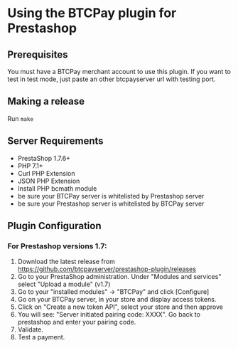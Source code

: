 # Using the BTCPay plugin for Prestashop

## Prerequisites
You must have a BTCPay merchant account to use this plugin.
If you want to test in test mode, just paste an other btcpayserver url with testing port.

## Making a release
Run `make`

## Server Requirements

+ PrestaShop 1.7.6+
+ PHP 7.1+
+ Curl PHP Extension
+ JSON PHP Extension
+ Install PHP bcmath module
+ be sure your BTCPay server is whitelisted by Prestashop server
+ be sure your Prestashop server is whitelisted by BTCPay server

## Plugin Configuration

### For Prestashop versions 1.7:
1. Download the latest release from https://github.com/btcpayserver/prestashop-plugin/releases
2. Go to your PrestaShop administration. Under "Modules and services" select "Upload a module" (v1.7)
3. Go to your "installed modules" -> "BTCPay" and click [Configure]<br />
4. Go on your BTCPay server, in your store and display access tokens.
5. Click on "Create a new token API", select your store and then approve
6. You will see: "Server initiated pairing code: XXXX". Go back to prestashop and enter your pairing code.
7. Validate.
8. Test a payment.
